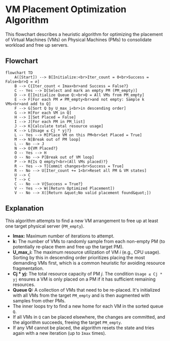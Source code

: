 # VM Placement Optimization Algorithm

This flowchart describes a heuristic algorithm for optimizing the placement of Virtual Machines (VMs) on Physical Machines (PMs) to consolidate workload and free up servers.

## Flowchart

```mermaid
flowchart TD
    A([Start]) --> B[Initialize:<br>Iter_count = 0<br>Success = False<br>Q = ∅]
    B --> C{Iter_count < Imax<br>and Success = False?}
    C -- Yes --> D[Select and mark an empty PM (PM_empty)]
    D --> E[Initialize Queue Q:<br>Q = All VMs from PM_empty]
    E --> F[For each PM ≠ PM_empty<br>and not empty: Sample k VMs<br>and add to Q]
    F --> G[Sort Q by U_max_i<br>in descending order]
    G --> H[For each VM in Q]
    H --> I[Set Placed = False]
    I --> J[For each PM in PM_list]
    J --> K[Calculate total resource usage]
    K --> L{Usage ≤ Cj * yj?}
    L -- Yes --> M[Place VM on this PM<br>Set Placed = True]
    M --> N[Break out of PM loop]
    L -- No --> J
    N --> O{VM Placed?}
    O -- Yes --> H
    O -- No --> P[Break out of VM loop]
    P --> R{Is Q empty?<br>(All VMs placed)?}
    R -- Yes --> T[Commit changes<br>Success = True]
    R -- No --> U[Iter_count += 1<br>Reset all PM & VM states]
    U --> C
    T --> C
    C -- No --> V{Success = True?}
    V -- Yes --> W([Return Optimized Placement])
    V -- No --> X([Return &quot;No valid placement found&quot;])
```
## Explanation
This algorithm attempts to find a new VM arrangement to free up at least one target physical server (`PM_empty`).

- **Imax:** Maximum number of iterations to attempt.
- **k:** The number of VMs to randomly sample from each non-empty PM (to potentially re-place them and free up the target PM).
- **U_max_i:** The maximum resource utilization of VM *i* (e.g., CPU usage). Sorting by this in descending order prioritizes placing the most demanding VMs first, which is a common heuristic for avoiding resource fragmentation.
- **Cj * yj:** The total resource capacity of PM *j*. The condition `Usage ≤ Cj * yj` ensures a VM is only placed on a PM if it has sufficient remaining resources.
- **Queue Q:** A collection of VMs that need to be re-placed. It's initialized with all VMs from the target `PM_empty` and is then augmented with samples from other PMs.
- The inner loops try to find a new home for each VM in the sorted queue `Q`.
- If all VMs in `Q` can be placed elsewhere, the changes are committed, and the algorithm succeeds, freeing the target `PM_empty`.
- If any VM cannot be placed, the algorithm resets the state and tries again with a new iteration (up to `Imax` times).
